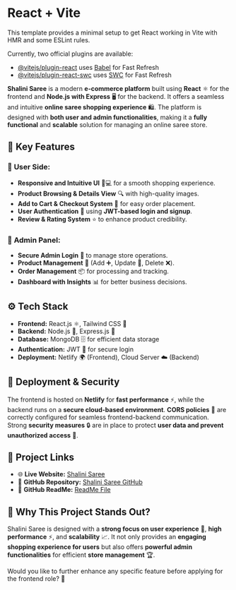 # React + Vite

This template provides a minimal setup to get React working in Vite with HMR and some ESLint rules.

Currently, two official plugins are available:

- [@vitejs/plugin-react](https://github.com/vitejs/vite-plugin-react/blob/main/packages/plugin-react/README.md) uses [Babel](https://babeljs.io/) for Fast Refresh
- [@vitejs/plugin-react-swc](https://github.com/vitejs/vite-plugin-react-swc) uses [SWC](https://swc.rs/) for Fast Refresh

**Shalini Saree** is a modern **e-commerce platform** built using **React** ⚛️ for the frontend and **Node.js with Express** 🖥️ for the backend. It offers a seamless and intuitive **online saree shopping experience** 🛍️. The platform is designed with **both user and admin functionalities**, making it a **fully functional** and **scalable** solution for managing an online saree store.  

## 🌟 **Key Features**  

### 🔹 **User Side:**  
- **Responsive and Intuitive UI** 📱💻 for a smooth shopping experience.  
- **Product Browsing & Details View** 🔍 with high-quality images.  
- **Add to Cart & Checkout System** 🛒 for easy order placement.  
- **User Authentication** 🔑 using **JWT-based login and signup**.  
- **Review & Rating System** ⭐ to enhance product credibility.  

### 🔹 **Admin Panel:**  
- **Secure Admin Login** 🔐 to manage store operations.  
- **Product Management** 🏪 (Add ➕, Update 📝, Delete ❌).  
- **Order Management** 📦 for processing and tracking.  
- **Dashboard with Insights** 📊 for better business decisions.  

## ⚙️ **Tech Stack**  
- **Frontend:** React.js ⚛️, Tailwind CSS 🎨  
- **Backend:** Node.js 🚀, Express.js 🔄  
- **Database:** MongoDB 🗄️ for efficient data storage  
- **Authentication:** JWT 🔑 for secure login  
- **Deployment:** Netlify 🌍 (Frontend), Cloud Server ☁️ (Backend)  

## 🚀 **Deployment & Security**  
The frontend is hosted on **Netlify** for **fast performance** ⚡, while the backend runs on a **secure cloud-based environment**. **CORS policies** 🔗 are correctly configured for seamless frontend-backend communication. Strong **security measures** 🔒 are in place to protect **user data and prevent unauthorized access** 🚫.  

## 🔗 **Project Links**  
- 🌐 **Live Website:** [Shalini Saree](https://shalinisaree.netlify.app)  
- 📂 **GitHub Repository:** [Shalini Saree GitHub](https://github.com/SoumyadipOjha/ShaliniSaree-Frontend)  
- 📜 **GitHub ReadMe:** [ReadMe File](https://github.com/SoumyadipOjha/ShaliniSaree-Frontend/edit/main/README.md) 

## 🎯 **Why This Project Stands Out?**  
Shalini Saree is designed with a **strong focus on user experience** 🎨, **high performance** ⚡, and **scalability** 📈. It not only provides an **engaging shopping experience for users** but also offers **powerful admin functionalities** for efficient **store management** 🏆.  

Would you like to further enhance any specific feature before applying for the frontend role? 🚀
